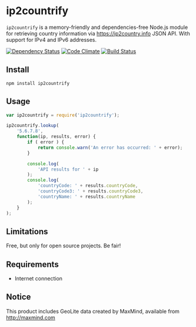 ip2countrify
============

`ip2countrify` is a memory-friendly and dependencies-free Node.js module for retrieving country information via https://ip2country.info JSON API. With support for IPv4 and IPv6 addresses.


[![Dependency Status](https://david-dm.org/sergejmueller/ip2countrify.svg)](https://david-dm.org/sergejmueller/ip2countrify)
[![Code Climate](https://codeclimate.com/github/sergejmueller/ip2countrify/badges/gpa.svg)](https://codeclimate.com/github/sergejmueller/ip2countrify)
[![Build Status](https://travis-ci.org/sergejmueller/ip2countrify.svg?branch=master)](https://travis-ci.org/sergejmueller/ip2countrify)


Install
-----

```
npm install ip2countrify
```


Usage
-----

```javascript
var ip2countrify = require('ip2countrify');

ip2countrify.lookup(
    '5.6.7.8',
    function(ip, results, error) {
        if ( error ) {
            return console.warn('An error has occurred: ' + error);
        }

        console.log(
            'API results for ' + ip
        );
        console.log(
            'countryCode: ' + results.countryCode,
            'countryCode3: ' + results.countryCode3,
            'countryName: ' + results.countryName
        );
    }
);
```


Limitations
-----
Free, but only for open source projects. Be fair!


Requirements
-----
* Internet connection


Notice
-----
This product includes GeoLite data created by MaxMind, available from http://maxmind.com